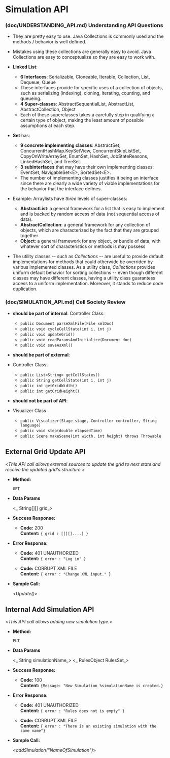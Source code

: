 # Simulation API

### (doc/UNDERSTANDING_API.md) Understanding API Questions
* They are pretty easy to use. Java Collections is commonly used and the methods / behavior is well defined.
* Mistakes using these collections are generally easy to avoid. Java Collections are easy to conceptualize so they are easy to work with.

* **Linked List**:
    * **6 Interfaces**: Serializable, Cloneable, Iterable, Collection, List, Dequeue, Queue
    * These interfaces provide for specific uses of a collection of objects, such as serializing (indexing), cloning, iterating, counting, and queueing.
    * **4 Super-classes**: AbstractSequentialList, AbstractList, AbstractCollection, Object
    * Each of these superclasses takes a carefully step in qualifying a certain type of object, making the least amount of possible assumptions at each step.

* **Set** has:
    * **9 concrete implementing classes**: AbstractSet, ConcurrentHashMap.KeySetView, ConcurrentSkipListSet, CopyOnWriteArraySet, EnumSet, HashSet, JobStateReasons, LinkedHashSet, and TreeSet. 
    * **3 subinterfaces** that may have their own implementing classes: EventSet, NavigableSet\<E\>, SortedSet\<E\>.
    * The number of implementing classes justifies it being an interface since there are clearly a wide variety of viable implementations for the behavior that the interface defines. 

* Example: Arraylists have *three* levels of super-classes:
    * **AbstractList**: a general framework for a list that is easy to implement and is backed by random access of data (not sequential access of data).
    * **AbstractCollection**: a general framework for any collection of objects, which are characterized by the fact that they are grouped together
    * **Object**: a general framework for any object, or bundle of data, with whatever sort of characteristics or methods is may possess

* The utility classes -- such as *Collections* -- are useful to provide default implementations for methods that could otherwide be overriden by various implemented classes. As a utility class, *Collections* provides uniform default behavior for sorting collections -- even though different classes may have different classes, having a utility class guarantess access to a uniform implementation. Moreover, it stands to reduce code duplication.

### (doc/SIMULATION_API.md) Cell Society Review

* **should be part of internal**: 
Controller Class:
    * ```public Document parseXmlFile(File xmlDoc) ```
    * ```public void cycleCellState(int i, int j) ```
    * ```public void updateGrid() ```
    * ```public void readParamsAndInitialize(Document doc) ```
    * ```public void saveAsXml() ```


* **should be part of external**: 
* Controller Class:
    * ```public List<String> getCellStates()```
    * ```public String getCellState(int i, int j)``` 
    * ```public int getGridWidth() ```
    * ```public int getGridHeight() ```
    

* **should not be part of API**: 
* Visualizer Class
    *  ```public Visualizer(Stage stage, Controller controller, String language) ```
    * ```public void step(double elapsedTime) ```
    * ```public Scene makeScene(int width, int height) throws Throwable ```




**External Grid Update API**
----
  <_This API call allows external sources to update the grid to next state and receive the updated grid's structure._>


* **Method:**
  
  `GET`
  
* **Data Params**

  <_ String[][] grid_>

* **Success Response:**
  
  * **Code:** 200 <br />
    **Content:** `{ grid : [[][]....] }`
 
* **Error Response:**

  * **Code:** 401 UNAUTHORIZED <br />
    **Content:** `{ error : "Log in" }`
   
   
   * **Code:** CORRUPT XML FILE <br />
      **Content:** `{ error : "Change XML input." }`


* **Sample Call:**

  <_Update()_> 
  
  
**Internal Add Simulation API**
----
  <_This API call allows adding new simulation type._>


* **Method:**
  
   `PUT`
  
* **Data Params**

  <_ String simulationName_>
  <_ RulesObject RulesSet_>

* **Success Response:**
  
  * **Code:** 100 <br />
    **Content:** `{Message: "New Simulation %simulationName is created.}`
 
* **Error Response:**

  * **Code:** 401 UNAUTHORIZED <br />
    **Content:** `{ error : "Rules does not is empty" }`
   
   
   * **Code:** CORRUPT XML FILE <br />
      **Content:** `{ error : "There is an existing simulation with the same name"}`


* **Sample Call:**

  <_addSimulation("NameOfSimulation")_> 


